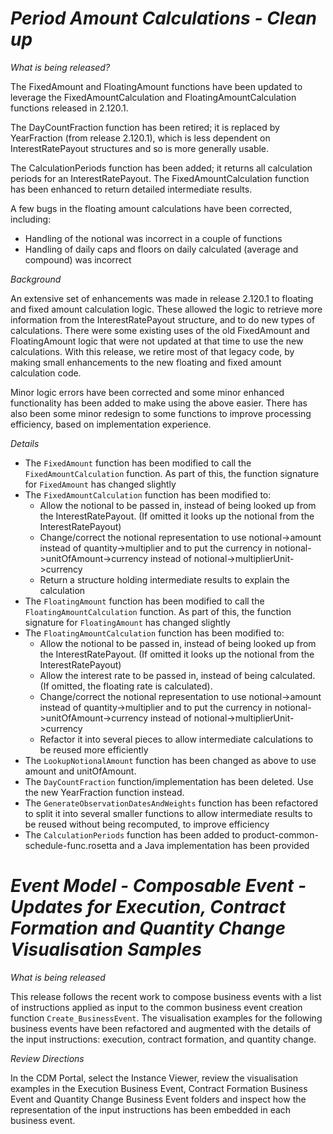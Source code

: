 # *Period Amount Calculations - Clean up*

_What is being released?_

The FixedAmount and FloatingAmount functions have been updated to leverage the FixedAmountCalculation and FloatingAmountCalculation functions released in 2.120.1.

The DayCountFraction function has been retired; it is replaced by YearFraction (from release 2.120.1), which is less dependent on InterestRatePayout structures and so is more generally usable.

The CalculationPeriods function has been added; it returns all calculation periods for an InterestRatePayout.
The FixedAmountCalculation function has been enhanced to return detailed intermediate results.

A few bugs in the floating amount calculations have been corrected, including:

- Handling of the notional was incorrect in a couple of functions 
- Handling of daily caps and floors on daily calculated (average and compound) was incorrect

_Background_

An extensive set of enhancements was made in release 2.120.1 to floating and fixed amount calculation logic.  These allowed the logic to retrieve more information from the InterestRatePayout structure, and to do new types of calculations.  There were some existing uses of the old FixedAmount and FloatingAmount logic that were not updated at that time to use the new calculations.  With this release, we retire most of that legacy code, by making small enhancements to the new floating and fixed amount calculation code.

Minor logic errors have been corrected and some minor enhanced functionality has been added to make using the above easier.  There has also been some minor redesign to some functions to improve processing efficiency, based on implementation experience.

_Details_

- The `FixedAmount` function has been modified to call the `FixedAmountCalculation` function.  As part of this, the function signature for `FixedAmount` has changed slightly
- The `FixedAmountCalculation` function has been modified to:
  - Allow the notional to be passed in, instead of being looked up from the InterestRatePayout.  (If omitted it looks up the notional from the InterestRatePayout)
  - Change/correct the notional representation to use notional->amount instead of quantity->multiplier and to put the currency in notional->unitOfAmount->currency instead of notional->multiplierUnit->currency
  - Return a structure holding intermediate results to explain the calculation
- The `FloatingAmount` function has been modified to call the `FloatingAmountCalculation` function.  As part of this, the function signature for `FloatingAmount` has changed slightly
- The `FloatingAmountCalculation` function has been modified to:
  - Allow the notional to be passed in, instead of being looked up from the InterestRatePayout.  (If omitted it looks up the notional from the InterestRatePayout)
  - Allow the interest rate to be passed in, instead of being calculated.  (If omitted, the floating rate is calculated).
  - Change/correct the notional representation to use notional->amount instead of quantity->multiplier and to put the currency in notional->unitOfAmount->currency instead of notional->multiplierUnit->currency
  - Refactor it into several pieces to allow intermediate calculations to be reused more efficiently
- The `LookupNotionalAmount` function has been changed as above to use amount and unitOfAmount.
- The `DayCountFraction` function/implementation has been deleted.  Use the new YearFraction function instead.
- The `GenerateObservationDatesAndWeights` function has been refactored to split it into several smaller functions to allow intermediate results to be reused without being recomputed, to improve efficiency
- The `CalculationPeriods` function has been added to product-common-schedule-func.rosetta and a Java implementation has been provided

# *Event Model - Composable Event - Updates for Execution, Contract Formation and Quantity Change Visualisation Samples*

_What is being released_

This release follows the recent work to compose business events with a list of instructions applied as input to the common business event creation function `Create_BusinessEvent`. The visualisation examples for the following business events have been refactored and augmented with the details of the input instructions: execution, contract formation, and quantity change.

_Review Directions_

In the CDM Portal, select the Instance Viewer, review the visualisation examples in the Execution Business Event, Contract Formation Business Event and Quantity Change Business Event folders and inspect how the representation of the input instructions has been embedded in each business event.
